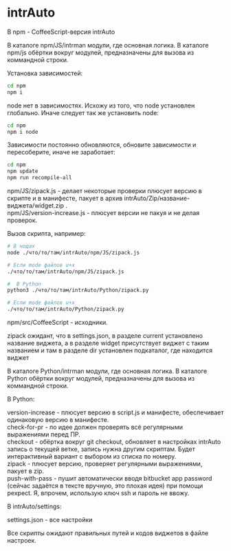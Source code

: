 # intrAuto
  
В npm - CoffeeScript-версия intrAuto  

В каталоге npm/JS/intrman модули, где основная логика. В каталоге npm/js обёртки вокруг модулей, предназначены для вызова из коммандной строки.

Установка зависимостей:
```bash
cd npm
npm i
```
  
node нет в зависимостях. Исхожу из того, что node установлен глобально. Иначе следует так же установить node:  
```bash
cd npm
npm i node
```
   
Зависимости постоянно обновляются, обновите зависимости и пересоберите, иначе не заработает:
```bash
cd npm
npm update
npm run recompile-all
```

npm/JS/zipack.js - делает некоторые проверки плюсует версию в скрипте и в манифесте, пакует в архив intrAuto/Zip/название-виджета/widget.zip .  
npm/JS/version-increase.js - плюсует версии не пакуя и не делая проверок.  
  
Вызов скрипта, например:  
```bash
# В нодах
node ./что/то/там/intrAuto/npm/JS/zipack.js

# Если mode файлов u+x
./что/то/там/intrAuto/npm/JS/zipack.js

#  В Python
python3 ./что/то/там/intrAuto/Python/zipack.py

# Если mode файлов u+x
./что/то/там/intrAuto/Python/zipack.py
```
  
npm/src/CoffeeScript - исходники.  
  
zipack ожидант, что в settings.json, в разделе current установлено название виджета, а в разделе widget присутствует виджет с таким названием и там в разделе dir установлен подкаталог, где находится виджет  
  
В каталоге Python/intrman модули, где основная логика. В каталоге Python обёртки вокруг модулей, предназначены для вызова из коммандной строки.  
  
В Python:  
  
version-increase - плюсует версию в script.js и манифесте, обеспечивает одинаковую версию в манифесте.  
check-for-pr - по идее должен проверять всё регулярными выражениями перед ПР.  
checkout - обёртка вокруг git checkout, обновляет в настройках intrAuto запись о текущей ветке, запись нужна другим скриптам. Будет интерактивный вариант с выбором из списка по номеру.  
zipack - плюсует версию, проверяет регулярными выражениями, пакует в zip.  
push-with-pass - пушит автоматически вводя bitbucket app password (сейчас задаётся в тексте вручную, это плохая идея) при помощи pexpect. Я, впрочем, использую ключ ssh и пароль не ввожу.  
  
В intrAuto/settings:  
  
settings.json - все настройки  
  
Все скрипты ожидают правильных путей и кодов виджетов в файле настроек.  
  
